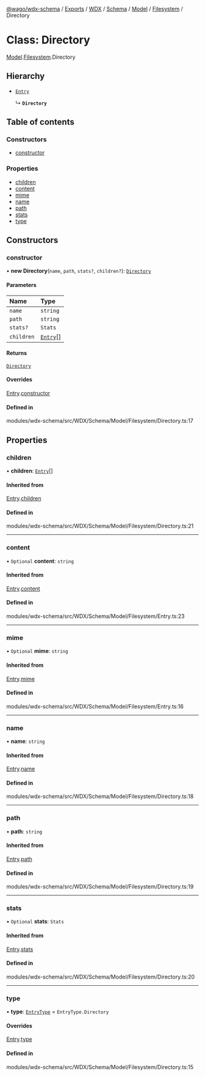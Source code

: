 [@wago/wdx-schema](../README.md) / [Exports](../modules.md) / [WDX](../modules/WDX.md) / [Schema](../modules/WDX.Schema.md) / [Model](../modules/WDX.Schema.Model.md) / [Filesystem](../modules/WDX.Schema.Model.Filesystem.md) / Directory

# Class: Directory

[Model](../modules/WDX.Schema.Model.md).[Filesystem](../modules/WDX.Schema.Model.Filesystem.md).Directory

## Hierarchy

- [`Entry`](WDX.Schema.Model.Filesystem.Entry.md)

  ↳ **`Directory`**

## Table of contents

### Constructors

- [constructor](WDX.Schema.Model.Filesystem.Directory.md#constructor)

### Properties

- [children](WDX.Schema.Model.Filesystem.Directory.md#children)
- [content](WDX.Schema.Model.Filesystem.Directory.md#content)
- [mime](WDX.Schema.Model.Filesystem.Directory.md#mime)
- [name](WDX.Schema.Model.Filesystem.Directory.md#name)
- [path](WDX.Schema.Model.Filesystem.Directory.md#path)
- [stats](WDX.Schema.Model.Filesystem.Directory.md#stats)
- [type](WDX.Schema.Model.Filesystem.Directory.md#type)

## Constructors

### constructor

• **new Directory**(`name`, `path`, `stats?`, `children?`): [`Directory`](WDX.Schema.Model.Filesystem.Directory.md)

#### Parameters

| Name | Type |
| :------ | :------ |
| `name` | `string` |
| `path` | `string` |
| `stats?` | `Stats` |
| `children` | [`Entry`](WDX.Schema.Model.Filesystem.Entry.md)[] |

#### Returns

[`Directory`](WDX.Schema.Model.Filesystem.Directory.md)

#### Overrides

[Entry](WDX.Schema.Model.Filesystem.Entry.md).[constructor](WDX.Schema.Model.Filesystem.Entry.md#constructor)

#### Defined in

modules/wdx-schema/src/WDX/Schema/Model/Filesystem/Directory.ts:17

## Properties

### children

• **children**: [`Entry`](WDX.Schema.Model.Filesystem.Entry.md)[]

#### Inherited from

[Entry](WDX.Schema.Model.Filesystem.Entry.md).[children](WDX.Schema.Model.Filesystem.Entry.md#children)

#### Defined in

modules/wdx-schema/src/WDX/Schema/Model/Filesystem/Directory.ts:21

___

### content

• `Optional` **content**: `string`

#### Inherited from

[Entry](WDX.Schema.Model.Filesystem.Entry.md).[content](WDX.Schema.Model.Filesystem.Entry.md#content)

#### Defined in

modules/wdx-schema/src/WDX/Schema/Model/Filesystem/Entry.ts:23

___

### mime

• `Optional` **mime**: `string`

#### Inherited from

[Entry](WDX.Schema.Model.Filesystem.Entry.md).[mime](WDX.Schema.Model.Filesystem.Entry.md#mime)

#### Defined in

modules/wdx-schema/src/WDX/Schema/Model/Filesystem/Entry.ts:16

___

### name

• **name**: `string`

#### Inherited from

[Entry](WDX.Schema.Model.Filesystem.Entry.md).[name](WDX.Schema.Model.Filesystem.Entry.md#name)

#### Defined in

modules/wdx-schema/src/WDX/Schema/Model/Filesystem/Directory.ts:18

___

### path

• **path**: `string`

#### Inherited from

[Entry](WDX.Schema.Model.Filesystem.Entry.md).[path](WDX.Schema.Model.Filesystem.Entry.md#path)

#### Defined in

modules/wdx-schema/src/WDX/Schema/Model/Filesystem/Directory.ts:19

___

### stats

• `Optional` **stats**: `Stats`

#### Inherited from

[Entry](WDX.Schema.Model.Filesystem.Entry.md).[stats](WDX.Schema.Model.Filesystem.Entry.md#stats)

#### Defined in

modules/wdx-schema/src/WDX/Schema/Model/Filesystem/Directory.ts:20

___

### type

• **type**: [`EntryType`](../enums/WDX.Schema.Model.Filesystem.EntryType.md) = `EntryType.Directory`

#### Overrides

[Entry](WDX.Schema.Model.Filesystem.Entry.md).[type](WDX.Schema.Model.Filesystem.Entry.md#type)

#### Defined in

modules/wdx-schema/src/WDX/Schema/Model/Filesystem/Directory.ts:15
